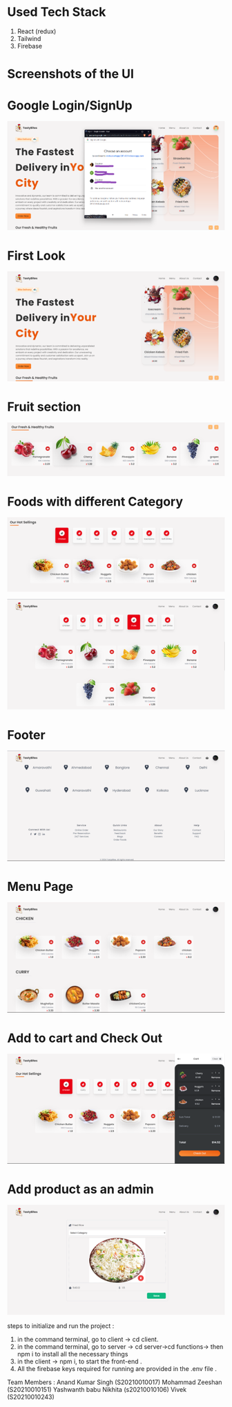 
# Used Tech Stack
1. React (redux)
2. Tailwind
3. Firebase


# Screenshots of the UI

# Google Login/SignUp
![Login](image-8.png)


# First Look
![Main-UI](image.png)

# Fruit section
![fruits](image-1.png)

# Foods with different Category

![Hot sellings-1](image-2.png)

![Hot sellings-2](image-3.png)

# Footer

![Footer](image-4.png)

# Menu Page

![Menu](image-5.png)

# Add to cart and Check Out

![Check-out](image-6.png)

# Add product as an admin

![add-product](image-7.png)

steps to initialize and run the project : 
1. in the command terminal, go to client -> cd client.
2. in the command terminal, go to server -> cd server->cd functions-> then npm i to install all the necessary things 
3. in the client -> npm i, to start the front-end . 
4. All the firebase keys required for running are provided in the .env file . 

Team Members :
Anand Kumar Singh (S20210010017)
Mohammad Zeeshan (S20210010151)
Yashwanth babu 
Nikhita (s20210010106)
Vivek (S20210010243)